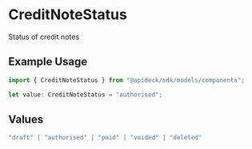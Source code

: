 # CreditNoteStatus

Status of credit notes

## Example Usage

```typescript
import { CreditNoteStatus } from "@apideck/sdk/models/components";

let value: CreditNoteStatus = "authorised";
```

## Values

```typescript
"draft" | "authorised" | "paid" | "voided" | "deleted"
```